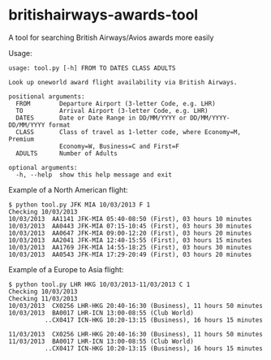 britishairways-awards-tool
==========================

A tool for searching British Airways/Avios awards more easily

Usage:

    usage: tool.py [-h] FROM TO DATES CLASS ADULTS

    Look up oneworld award flight availability via British Airways.

    positional arguments:
      FROM        Departure Airport (3-letter Code, e.g. LHR)
      TO          Arrival Airport (3-letter Code, e.g. LHR)
      DATES       Date or Date Range in DD/MM/YYYY or DD/MM/YYYY-DD/MM/YYYY format
      CLASS       Class of travel as 1-letter code, where Economy=M, Premium
                  Economy=W, Business=C and First=F
      ADULTS      Number of Adults

    optional arguments:
      -h, --help  show this help message and exit


Example of a North American flight:

    $ python tool.py JFK MIA 10/03/2013 F 1
    Checking 10/03/2013
    10/03/2013  AA1141 JFK-MIA 05:40-08:50 (First), 03 hours 10 minutes
    10/03/2013  AA0443 JFK-MIA 07:15-10:45 (First), 03 hours 30 minutes
    10/03/2013  AA0647 JFK-MIA 09:00-12:20 (First), 03 hours 20 minutes
    10/03/2013  AA2041 JFK-MIA 12:40-15:55 (First), 03 hours 15 minutes
    10/03/2013  AA1769 JFK-MIA 14:55-18:25 (First), 03 hours 30 minutes
    10/03/2013  AA0543 JFK-MIA 17:29-20:49 (First), 03 hours 20 minutes


Example of a Europe to Asia flight:

    $ python tool.py LHR HKG 10/03/2013-11/03/2013 C 1
    Checking 10/03/2013
    Checking 11/03/2013
    10/03/2013  CX0256 LHR-HKG 20:40-16:30 (Business), 11 hours 50 minutes
    10/03/2013  BA0017 LHR-ICN 13:00-08:55 (Club World)
              ..CX0417 ICN-HKG 10:20-13:15 (Business), 16 hours 15 minutes

    11/03/2013  CX0256 LHR-HKG 20:40-16:30 (Business), 11 hours 50 minutes
    11/03/2013  BA0017 LHR-ICN 13:00-08:55 (Club World)
              ..CX0417 ICN-HKG 10:20-13:15 (Business), 16 hours 15 minutes





